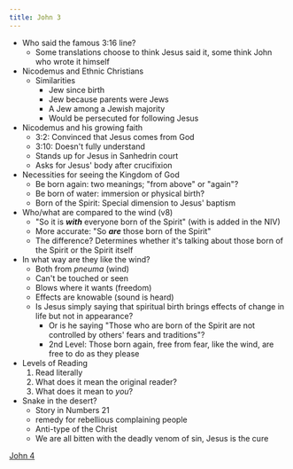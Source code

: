 ```yaml
---
title: John 3
---
```



- Who said the famous 3:16 line?
	- Some translations choose to think Jesus said it, some think John who wrote it himself
- Nicodemus and Ethnic Christians
	- Similarities
		- Jew since birth
		- Jew because parents were Jews
		- A Jew among a Jewish majority
		- Would be persecuted for following Jesus
- Nicodemus and his growing faith
	- 3:2: Convinced that Jesus comes from God
	- 3:10: Doesn't fully understand
	- Stands up for Jesus in Sanhedrin court
	- Asks for Jesus' body after crucifixion
- Necessities for seeing the Kingdom of God
	- Be born again: two meanings; "from above" or "again"?
	- Be born of water: immersion or physical birth?
	- Born of the Spirit: Special dimension to Jesus' baptism
- Who/what are compared to the wind (v8)
	- "So it is ***with*** everyone born of the Spirit" (with is added in the NIV)
	- More accurate: "So ***are*** those born of the Spirit"
	- The difference? Determines whether it's talking about those born of the Spirit or the Spirit itself
- In what way are they like the wind?
	- Both from *pneuma* (wind)
	- Can't be touched or seen
	- Blows where it wants (freedom)
	- Effects are knowable (sound is heard)
	- Is Jesus simply saying that spiritual birth brings effects of change in life but not in appearance?
		- Or is he saying "Those who are born of the Spirit are not controlled by others' fears and traditions"?
		- 2nd Level: Those born again, free from fear, like the wind, are free to do as they please
- Levels of Reading
	1. Read literally
	2. What does it mean the original reader?
	3. What does it mean to *you*?
- Snake in the desert?
	- Story in Numbers 21
	- remedy for rebellious complaining people
	- Anti-type of the Christ
	- We are all bitten with the deadly venom of sin, Jesus is the cure

[John 4](notes/Spring%202024/Gospel%20of%20John/John%204.md)